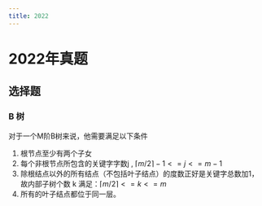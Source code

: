 ```yaml
---
title: 2022
---
```


# 2022年真题
## 选择题
### B 树 

对于一个M阶B树来说，他需要满足以下条件

1. 根节点至少有两个子女
2. 每个非根节点所包含的关键字字数j , $\lceil m/2 \rceil -1 <=j <= m-1$
3. 除根结点以外的所有结点（不包括叶子结点）的度数正好是关键字总数加1，故内部子树个数 k 满足：$\lceil m/2 \rceil<= k <= m$
4. 所有的叶子结点都位于同一层。

